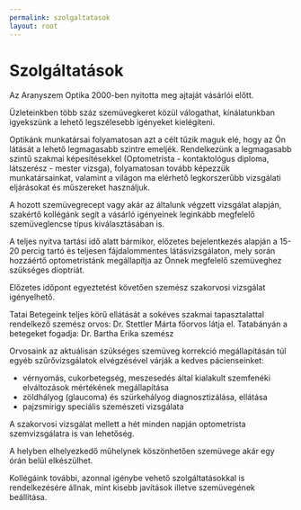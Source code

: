 ```yaml
---
permalink: szolgaltatasok
layout: root
---
```


# Szolgáltatások

Az Aranyszem Optika 2000-ben nyitotta meg ajtaját vásárlói előtt.

Üzleteinkben több száz szemüvegkeret közül válogathat, kínálatunkban igyekszünk a lehető legszélesebb igényeket kielégíteni.

Optikánk munkatársai folyamatosan azt a célt tűzik maguk elé, hogy az Ön látását a lehető legmagasabb szintre emeljék. Rendelkezünk a legmagasabb szintű szakmai képesítésekkel (Optometrista - kontaktológus diploma, látszerész - mester vizsga), folyamatosan tovább képezzük munkatársainkat, valamint a világon ma elérhető legkorszerűbb vizsgálati eljárásokat és műszereket használjuk.

A hozott szemüvegrecept vagy akár az általunk végzett vizsgálat alapján, szakértő kollégánk segít a vásárló igényeinek leginkább megfelelő szemüveglencse típus kiválasztásában is.

A teljes nyitva tartási idő alatt bármikor, előzetes bejelentkezés alapján a 15-20 percig tartó és teljesen fájdalommentes látásvizsgálaton, mely során hozzáértő optometristánk megállapítja az Önnek megfelelő szemüveghez szükséges dioptriát.

Előzetes időpont egyeztetést követően szemész szakorvosi vizsgálat igényelhető.

Tatai Betegeink teljes körű ellátását a sokéves szakmai tapasztalattal rendelkező szemész orvos: Dr. Stettler Márta főorvos látja el. Tatabányán a betegeket fogadja: Dr. Bartha Erika szemész

Orvosaink az aktuálisan szükséges szemüveg korrekció megállapításán túl egyéb szűrővizsgálatok elvégzésével várják a kedves pácienseinket:

- vérnyomás, cukorbetegség, meszesedés által kialakult szemfenéki elváltozások mértékének megállapítása
- zöldhályog (glaucoma) és szürkehályog diagnosztizálása, ellátása
- pajzsmirigy speciális szemészeti vizsgálata

A szakorvosi vizsgálat mellett a hét minden napján optometrista szemvizsgálatra is van lehetőség.

A helyben elhelyezkedő műhelynek köszönhetően szemüvege akár egy órán belül elkészülhet.

Kollégáink további, azonnal igénybe vehető szolgáltatásokkal is rendelkezésére állnak, mint kisebb javítások illetve szemüvegének beállítása.
